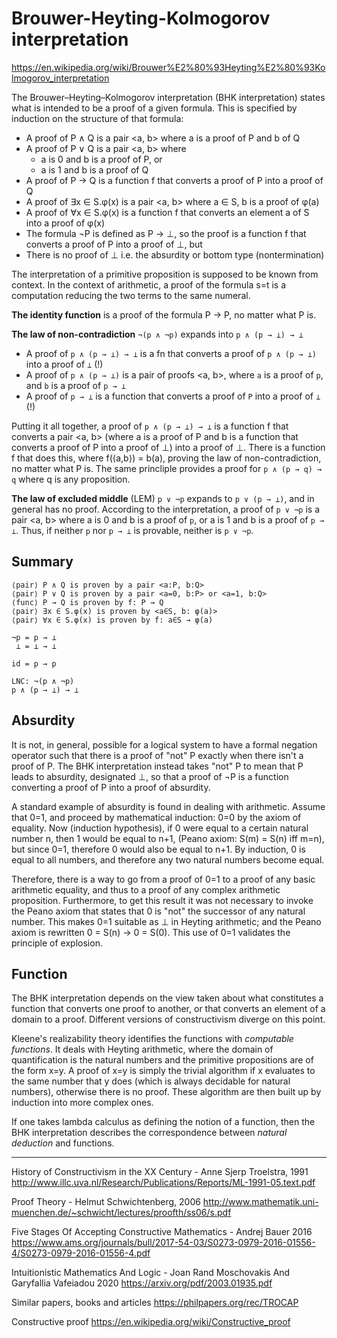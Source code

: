 # Brouwer-Heyting-Kolmogorov interpretation

https://en.wikipedia.org/wiki/Brouwer%E2%80%93Heyting%E2%80%93Kolmogorov_interpretation

The Brouwer–Heyting–Kolmogorov interpretation (BHK interpretation) states what is intended to be a proof of a given formula. This is specified by induction on the structure of that formula:
* A proof of P ∧ Q is a pair <a, b> where a is a proof of P and b of Q
* A proof of P ∨ Q is a pair <a, b> where
  - a is 0 and b is a proof of P, or
  - a is 1 and b is a proof of Q
* A proof of P → Q is a function f that converts a proof of P into a proof of Q
* A proof of ∃x ∈ S.φ(x) is a pair <a, b> where a ∈ S, b is a proof of φ(a)
* A proof of ∀x ∈ S.φ(x) is a function f that converts an element a of S into a proof of φ(x)
* The formula ¬P is defined as P → ⊥, so the proof is a function f that converts a proof of P into a proof of ⊥, but
* There is no proof of ⊥ i.e. the absurdity or bottom type (nontermination)

The interpretation of a primitive proposition is supposed to be known from context. In the context of arithmetic, a proof of the formula s=t is a computation reducing the two terms to the same numeral.

**The identity function** is a proof of the formula P → P, no matter what P is.

**The law of non-contradiction** `¬(p ∧ ¬p)` expands into `p ∧ (p → ⊥) → ⊥`
* A proof of `p ∧ (p → ⊥) → ⊥` is a fn that converts a proof of `p ∧ (p → ⊥)` into a proof of `⊥` (!)
* A proof of `p ∧ (p → ⊥)` is a pair of proofs <a, b>, where `a` is a proof of `p`, and `b` is a proof of `p → ⊥`
* A proof of `p → ⊥` is a function that converts a proof of `P` into a proof of `⊥` (!)

Putting it all together, a proof of `p ∧ (p → ⊥) → ⊥` is a function f that converts a pair <a, b> (where a is a proof of P and b is a function that converts a proof of P into a proof of ⊥) into a proof of ⊥. There is a function f that does this, where f(⟨a,b⟩) = b(a), proving the law of non-contradiction, no matter what P is. The same princliple provides a proof for `p ∧ (p → q) → q` where q is any proposition.

**The law of excluded middle** (LEM) `p ∨ ¬p` expands to `p ∨ (p → ⊥)`, and in general has no proof. According to the interpretation, a proof of `p ∨ ¬p` is a pair <a, b> where a is 0 and b is a proof of `p`, or a is 1 and b is a proof of `p → ⊥`. Thus, if neither `p` nor `p → ⊥` is provable, neither is `p ∨ ¬p`.


## Summary

```
⟨pair⟩ P ∧ Q is proven by a pair <a:P, b:Q>
⟨pair⟩ P ∨ Q is proven by a pair <a=0, b:P> or <a=1, b:Q>
⟨func⟩ P → Q is proven by f: P → Q
⟨pair⟩ ∃x ∈ S.φ(x) is proven by <a∈S, b: φ(a)>
⟨pair⟩ ∀x ∈ S.φ(x) is proven by f: a∈S → φ(a)

¬p = p → ⊥
 ⊥ = ⊥ → ⊥

id = p → p

LNC: ¬(p ∧ ¬p)
p ∧ (p → ⊥) → ⊥
```


## Absurdity

It is not, in general, possible for a logical system to have a formal negation operator such that there is a proof of "not" P exactly when there isn't a proof of P. The BHK interpretation instead takes "not" P to mean that P leads to absurdity, designated ⊥, so that a proof of ¬P is a function converting a proof of P into a proof of absurdity.

A standard example of absurdity is found in dealing with arithmetic. Assume that 0=1, and proceed by mathematical induction: 0=0 by the axiom of equality. Now (induction hypothesis), if 0 were equal to a certain natural number n, then 1 would be equal to n+1, (Peano axiom: S(m) = S(n) iff m=n), but since 0=1, therefore 0 would also be equal to n+1. By induction, 0 is equal to all numbers, and therefore any two natural numbers become equal.

Therefore, there is a way to go from a proof of 0=1 to a proof of any basic arithmetic equality, and thus to a proof of any complex arithmetic proposition. Furthermore, to get this result it was not necessary to invoke the Peano axiom that states that 0 is "not" the successor of any natural number. This makes 0=1 suitable as ⊥ in Heyting arithmetic; and the Peano axiom is rewritten 
0 = S(n) → 0 = S(0). This use of 0=1 validates the principle of explosion.

## Function

The BHK interpretation depends on the view taken about what constitutes a function that converts one proof to another, or that converts an element of a domain to a proof. Different versions of constructivism diverge on this point.

Kleene's realizability theory identifies the functions with *computable functions*. It deals with Heyting arithmetic, where the domain of quantification is the natural numbers and the primitive propositions are of the form x=y. A proof of x=y is simply the trivial algorithm if x evaluates to the same number that y does (which is always decidable for natural numbers), otherwise there is no proof. These algorithm are then built up by induction into more complex ones.

If one takes lambda calculus as defining the notion of a function, then the BHK interpretation describes the correspondence between *natural deduction* and functions.


---

History of Constructivism in the XX Century - Anne Sjerp Troelstra, 1991
http://www.illc.uva.nl/Research/Publications/Reports/ML-1991-05.text.pdf

Proof Theory - Helmut Schwichtenberg, 2006
http://www.mathematik.uni-muenchen.de/~schwicht/lectures/proofth/ss06/s.pdf

Five Stages Of Accepting Constructive Mathematics - Andrej Bauer 2016
https://www.ams.org/journals/bull/2017-54-03/S0273-0979-2016-01556-4/S0273-0979-2016-01556-4.pdf

Intuitionistic Mathematics And Logic - Joan Rand Moschovakis And Garyfallia Vafeiadou 2020
https://arxiv.org/pdf/2003.01935.pdf

Similar papers, books and articles
https://philpapers.org/rec/TROCAP

Constructive proof
https://en.wikipedia.org/wiki/Constructive_proof
